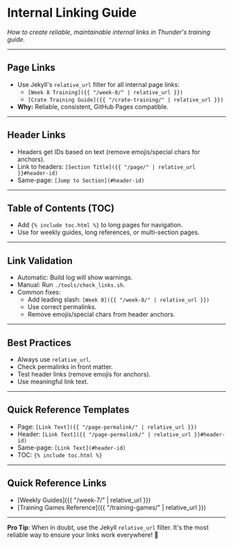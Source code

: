 # Internal Linking Guide
*How to create reliable, maintainable internal links in Thunder's training guide.*

---

## Page Links
- Use Jekyll's `relative_url` filter for all internal page links:
  - `[Week 8 Training]({{ "/week-8/" | relative_url }})`
  - `[Crate Training Guide]({{ "/crate-training/" | relative_url }})`
- **Why:** Reliable, consistent, GitHub Pages compatible.

---

## Header Links
- Headers get IDs based on text (remove emojis/special chars for anchors).
- Link to headers: `[Section Title]({{ "/page/" | relative_url }}#header-id)`
- Same-page: `[Jump to Section](#header-id)`

---

## Table of Contents (TOC)
- Add `{% include toc.html %}` to long pages for navigation.
- Use for weekly guides, long references, or multi-section pages.

---

## Link Validation
- Automatic: Build log will show warnings.
- Manual: Run `./tools/check_links.sh`.
- Common fixes:
  - Add leading slash: `[Week 8]({{ "/week-8/" | relative_url }})`
  - Use correct permalinks.
  - Remove emojis/special chars from header anchors.

---

## Best Practices
- Always use `relative_url`.
- Check permalinks in front matter.
- Test header links (remove emojis for anchors).
- Use meaningful link text.

---

## Quick Reference Templates
- Page: `[Link Text]({{ "/page-permalink/" | relative_url }})`
- Header: `[Link Text]({{ "/page-permalink/" | relative_url }}#header-id)`
- Same-page: `[Link Text](#header-id)`
- TOC: `{% include toc.html %}`

---

## Quick Reference Links
- [Weekly Guides]({{ "/week-7/" | relative_url }})
- [Training Games Reference]({{ "/training-games/" | relative_url }})

---

**Pro Tip**: When in doubt, use the Jekyll `relative_url` filter. It's the most reliable way to ensure your links work everywhere! 🎯 